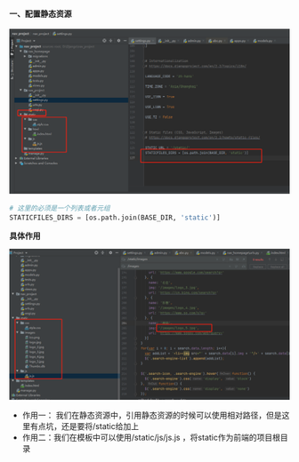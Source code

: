 #### 一、配置静态资源

![image-20211211102412646](image-20211211102412646.png)

```python
# 这里的必须是一个列表或者元组
STATICFILES_DIRS = [os.path.join(BASE_DIR, 'static')]
```



**具体作用**

![image-20211211105229175](image-20211211105229175.png)

- 作用一： 我们在静态资源中，引用静态资源的时候可以使用相对路径，但是这里有点坑，还是要将/static给加上
- 作用二：我们在模板中可以使用/static/js/js.js ，将static作为前端的项目根目录
